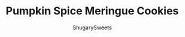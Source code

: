 ---
layout: ../../layouts/MarkdownPostLayout.astro
title: Pumpkin Spice Meringue Cookies
author: ShugarySweets
pubDate: 2020-01-18
description: "Melt in your mouth Pumpkin Spice Meringue Cookies are the perfect fall treat! Plus I’ve got some tips and tricks for meringue success!"
image_url: https://www.shugarysweets.com/wp-content/uploads/2015/10/pumpkin-spice-meringue-cookies-1.jpg
tags: ["Cookies","American"]
calories: 16
protein: 0
carbohydrates: 4
fats: 0
fiber: 0
ingredients: ["4 large egg whites","1 Tablespoon white vinegar","1 teaspon cornstarch","1 drop orange gel food coloring","1 teaspoon Vanilla Extract","1 teaspoon pumpkin pie spice mix","1 cup granulated sugar","1/2 teaspoon nutmeg"]
serves: 60
time: "5 hours 35 minutes"
prepTime: "15 minutes"
instructions: ["Line baking sheets with parchment paper (I used 3 15x10-inch sized baking sheets). Set aside.","In a clean, dry mixing bowl, whisk the egg whites for 30 seconds until frothy.","Add in vinegar, cornstarch, food coloring, and vanilla extract, and pumpkin pie spice mix. Turn mixer on high and beat. While beating, slowly add the sugar in a steady stream.","Beat for 4 minutes on high until still peaks form.","Spoon meringue into a large pastry bag with a tip of your choice. Pipe onto parchment paper lined baking sheets. Sprinkle immediately with nutmeg.","Bake in a 200 degree oven for about 80 minutes. (DO NOT OPEN OVEN DOOR)","Turn oven off and allow meringues to set 4 hours or overnight (DO NOT OPEN OVEN DOOR DURING THIS TIME).","Once set, remove from parchment paper and enjoy!"]
nutrition: ["16 calories","4 grams carbohydrates","0 milligrams cholesterol","0 grams fat","0 grams fiber","0 grams protein","0 grams saturated fat","4 milligrams sodium","4 grams sugar","0 grams trans fat","0 grams unsaturated fat"]
---